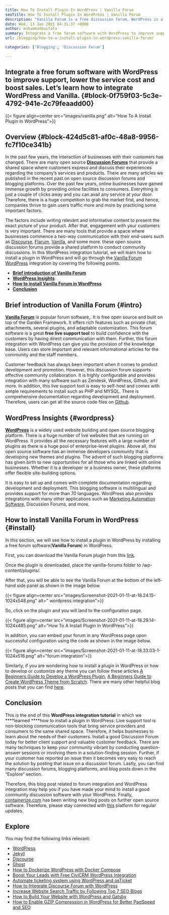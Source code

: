```yaml
---
title: How To Install Plugin In WordPress | Vanilla Forum
seoTitle: How To Install Plugin In WordPress | Vanilla Forum
description: "Vanilla Forum is a free discussion forum. WordPress is a popular enterprise-level open-source CMS. Let's learn how to install Vanilla Forum at WordPress."
date: Wed, 13 Jan 2021 04:31:37 +0000
author: muhammadmustafa
summary: Integrate a free forum software with WordPress to improve support, lower the service cost and boost sales. Let’s learn how to integrate WordPress and Vanilla.
url: /blogging/how-to-a-install-plugin-in-wordpress-vanilla-forum/

categories: ['Blogging', 'Discussion Forum']

---
```

## Integrate a free forum software with WordPress to improve support, lower the service cost and boost sales. Let’s learn how to integrate WordPress and Vanilla. {#block-0f759f03-5c3e-4792-941e-2c79feaadd00}

{{< figure align=center src="images/vanilla.png" alt="How To A Install Plugin In WordPress">}}  

## Overview {#block-424d5c81-af0c-48a8-9956-fc7f10ce341b}

In the past few years, the interaction of businesses with their customers has changed. There are many open source [**Discussion Forums**][1] that provide a shared space where customers express and discuss their experiences regarding the company’s services and products. There are many articles we published in the recent past on open source discussion forums and blogging platforms. Over the past few years, online businesses have gained immense growth by providing online facilities to consumers. Everything is just a couple of clicks away and you can avail any service at your door. Therefore, there is a huge competition to grab the market first, and hence, companies thrive to gain users traffic more and more by practicing some important factors.

The factors include writing relevant and informative content to present the exact picture of your product. After that, engagement with your customers is very important. There are many tools that provide a space where businesses commence a two-way communication with their end-users such as [Discourse][2], [Flarum][3], [Vanilla][4], and some more. these open source discussion forums provide a shared platform to conduct community discussions. In this WordPress integration tutorial, we will learn how to install a plugin in WordPress and will go through the [Vanilla Forum][5] [WordPress][6] integration by covering the following points.

  * **[Brief introduction of Vanilla Forum][7]**
  * **[WordPress Insights][8]**
  * **[How to install Vanilla Forum in WordPress][9]**
  * **[Conclusion][10]**

## Brief introduction of Vanilla Forum {#intro}

**[Vanilla Forum][5]** is popular forum software,. It is free open source and built on top of the Garden Framework. It offers rich features such as private chat, attachments, several plugins, and adaptable customization. This forum software is a great **free live support tool** to build confidence with the customers by having direct communication with them. Further, this forum integration with WordPress can give you the provision of the knowledge base. Users can store important and relevant informational articles for the community and the staff members. 

Customer feedback has always been important when it comes to product development and promotion. However, this discussion forum supports effective community collaboration. It is highly configurable and provides integration with many software such as Zendesk, WordPress, Github, and more. In addition, this live support tool is easy to self-host and comes with simple requirements to install such as PHP and MYSQL. There is comprehensive documentation regarding development and deployment. Therefore, users can get all the source code files on [Github][11].

## WordPress Insights {#wordpress}

**[WordPress][6]** is a widely used website building and open source blogging platform. There is a huge number of live websites that are running on WordPress. It provides all the necessary features with a large number of plugins as there is a huge pool of enterprise-level plugins. Above all, this open source software has an immense developers community that is developing new themes and plugins. The advent of such blogging platforms has given birth to new opportunities for all those who are linked with online businesses. Whether it is a developer or a business owner, these platforms offer flexible site-building options.

It is easy to set up and comes with complete documentation regarding development and deployment. This blogging software is multilingual and provides support for more than 70 languages. WordPress also provides integrations with many other applications such as [Marketing Automation Software][12], Discussion Forums, and more.

## How to install Vanilla Forum in WordPress {#install}

In this section, we will see how to install a plugin in WordPress by installing a free forum software(**Vanilla Forum**) in WordPress.

First, you can download the Vanilla Forum plugin from this [link][13].

Once the plugin is downloaded, place the vanilla-forums folder to /wp-content/plugins/.

After that, you will be able to see the Vanilla Forum at the bottom of the left-hand side panel as shown in the image below.

{{< figure align=center src="images/Screenshot-2021-01-11-at-18.24.15-1024x548.png" alt=" wordpress integration">}}  

So, click on the plugin and you will land to the configuration page.

{{< figure align=center src="images/Screenshot-2021-01-11-at-18.29.14-1024x485.png" alt="How To A Install Plugin In WordPress">}}  

In addition, you can embed your forum in any WordPress page upon successful configuration using the code as shown in the image below.

{{< figure align=center src="images/Screenshot-2021-01-11-at-18.33.03-1-1024x516.png" alt="forum integration">}}  

Similarly, if you are wondering how to install a plugin in WordPress or how to develop or customize any theme you can follow these articles [A Beginners Guide to Develop a WordPress Plugin][14], [A Beginners Guide to Create WordPress Theme from Scratch][15]. There are many other helpful blog posts that you can find [here][16]. 

## Conclusion

This is the end of this **WordPress integration tutorial** in which we ****learned ****how to install a plugin in WordPress. Live support tool is non-blocking communication tools that bring service providers and consumers to the same shared space. Therefore, it helps businesses to learn about the needs of their customers. Install a good Discussion Forum today for better client support and valuable customer feedback. There are many techniques to keep your community vibrant by conducting question-answer sessions or involving them in a solution-finding session. Further, if your customer has reported an issue then it becomes very easy to reach the solution by posting that issue on a discussion forum. Lastly, you can find many discussion forums, blogging platforms, and blog posts down in the “Explore” section.

Therefore, this blog post related to forum integration and WordPress integration may help you if you have made your mind to install a good community discussion software with your WordPress. Finally, [containerize.com][17] has been writing new blog posts on further open source software. Therefore, please stay connected with [this][16] platform for regular updates.

## Explore

You may find the following links relevant:

  * [WordPress][18]
  * [Jekyll][19]
  * [Discourse][2]
  * [Ghost][20]
  * [How to Dockerize WordPress with Docker Compose][21]
  * [Boost Your Leads with Free CiviCRM WordPress Integration][22]
  * [Automate ticketing system using WordPress and osTicket][23]
  * [How to Integrate Discourse Forum with WordPress][24]
  * [Increase Website Search Traffic by Following Top 7 SEO Blogs][25]
  * [How to Build Your Website with WordPress and Gatsby][26]
  * [How to Enable GZIP Compression in WordPress for Better PagSpeed and SEO][27]

 [1]: https://products.containerize.com/discussion-forum
 [2]: https://products.containerize.com/discussion-forum/discourse/
 [3]: https://products.containerize.com/discussion-forum/flarum/
 [4]: https://products.containerize.com/discussion-forum/vanilla/
 [5]: https://products.containerize.com/discussion-forum/vanilla
 [6]: https://products.containerize.com/blogging/wordpress
 [7]: #intro
 [8]: #wordpress
 [9]: #install
 [10]: #Conclusion
 [11]: https://github.com/vanilla/vanilla
 [12]: https://products.containerize.com/marketing-automation
 [13]: https://wordpress.org/plugins/vanilla-forums/
 [14]: https://blog.containerize.com/2020/11/13/a-beginners-guide-to-develop-a-wordpress-plugin/
 [15]: https://blog.containerize.com/2020/11/04/a-beginners-guide-to-create-wordpress-theme-from-scratch/
 [16]: https://blog.containerize.com/
 [17]: https://www.containerize.com/
 [18]: https://products.containerize.com/blogging/wordpress/
 [19]: https://products.containerize.com/blogging/jekyll/
 [20]: https://products.containerize.com/blogging/ghost/
 [21]: https://blog.containerize.com/2020/12/18/how-to-dockerize-wordpress-with-docker-compose/
 [22]: https://blog.containerize.com/2020/10/13/boost-your-leads-with-civicrm-wordpress-integration/
 [23]: https://blog.containerize.com/2020/10/13/automate-ticketing-system-using-wordpress-and-osticket/
 [24]: https://blog.containerize.com/2020/10/14/how-to-integrate-discourse-forum-with-wordpress/
 [25]: https://blog.containerize.com/2021/01/17/increase-website-search-traffic-by-following-top-7-seo-blogs/
 [26]: https://blog.containerize.com/2020/11/25/how-to-build-your-website-with-wordpress-and-gatsby/
 [27]: https://blog.containerize.com/2020/12/12/how-to-enable-gzip-compression-in-wordpress-for-better-speed/